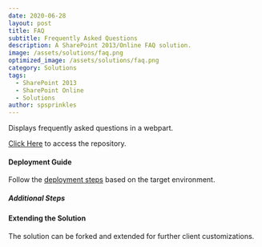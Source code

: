 ```yaml
---
date: 2020-06-28
layout: post
title: FAQ
subtitle: Frequently Asked Questions
description: A SharePoint 2013/Online FAQ solution.
image: /assets/solutions/faq.png
optimized_image: /assets/solutions/faq.png
category: Solutions
tags:
  - SharePoint 2013
  - SharePoint Online
  - Solutions
author: spsprinkles
---
```


Displays frequently asked questions in a webpart.

[Click Here](https://github.com/spsprinkles/faq) to access the repository.

#### Deployment Guide

Follow the [deployment steps](/jump-start-projects/overview/deployment) based on the target environment.

##### Additional Steps

#### Extending the Solution

The solution can be forked and extended for further client customizations.